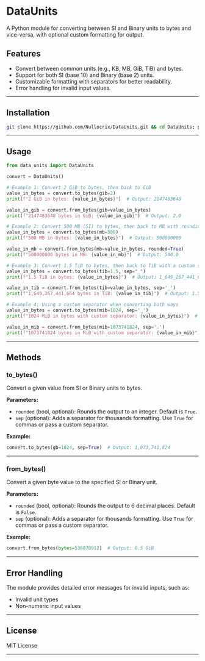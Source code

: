 
# **DataUnits**

A Python module for converting between SI and Binary units to bytes and vice-versa, with optional custom formatting for output.

## **Features**
- Convert between common units (e.g., KB, MB, GiB, TiB) and bytes.
- Support for both SI (base 10) and Binary (base 2) units.
- Customizable formatting with separators for better readability.
- Error handling for invalid input values.

---

## **Installation**
```bash
git clone https://github.com/Nullocrix/DataUnits.git && cd DataUnits; pip install . && cd -
```

---

## **Usage**
```python
from data_units import DataUnits

convert = DataUnits()

# Example 1: Convert 2 GiB to bytes, then back to GiB
value_in_bytes = convert.to_bytes(gib=2)
print(f"2 GiB in bytes: {value_in_bytes}")  # Output: 2147483648

value_in_gib = convert.from_bytes(gib=value_in_bytes)
print(f"2147483648 bytes in GiB: {value_in_gib}")  # Output: 2.0

# Example 2: Convert 500 MB (SI) to bytes, then back to MB with rounding
value_in_bytes = convert.to_bytes(mb=500)
print(f"500 MB in bytes: {value_in_bytes}")  # Output: 500000000

value_in_mb = convert.from_bytes(mb=value_in_bytes, rounded=True)
print(f"500000000 bytes in MB: {value_in_mb}")  # Output: 500.0

# Example 3: Convert 1.5 TiB to bytes, then back to TiB with a custom separator
value_in_bytes = convert.to_bytes(tib=1.5, sep="_")
print(f"1.5 TiB in bytes: {value_in_bytes}")  # Output: 1_649_267_441_664

value_in_tib = convert.from_bytes(tib=value_in_bytes, sep='_')
print(f"1,649,267,441,664 bytes in TiB: {value_in_tib}")  # Output: 1.5

# Example 4: Using a custom separator when converting both ways
value_in_bytes = convert.to_bytes(mib=1024, sep='_')
print(f"1024 MiB in bytes with custom separator: {value_in_bytes}")  # Output: 1_073_741_824

value_in_mib = convert.from_bytes(mib=1073741824, sep='.')
print(f"1073741824 bytes in MiB with custom separator: {value_in_mib}")  # Output: 1024.0
```

---

## **Methods**

### **to_bytes()**
Convert a given value from SI or Binary units to bytes.

**Parameters:**
- `rounded` (bool, optional): Rounds the output to an integer. Default is `True`.
- `sep` (optional): Adds a separator for thousands formatting. Use `True` for commas or pass a custom separator.

**Example:**
```python
convert.to_bytes(gb=1024, sep=True)  # Output: 1,073,741,824
```

---

### **from_bytes()**
Convert a given byte value to the specified SI or Binary unit.

**Parameters:**
- `rounded` (bool, optional): Rounds the output to 6 decimal places. Default is `False`.
- `sep` (optional): Adds a separator for thousands formatting. Use `True` for commas or pass a custom separator.

**Example:**
```python
convert.from_bytes(bytes=536870912)  # Output: 0.5 GiB
```

---

## **Error Handling**
The module provides detailed error messages for invalid inputs, such as:
- Invalid unit types
- Non-numeric input values

---

## **License**
MIT License

---
